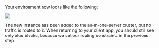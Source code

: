 Your environment now looks like the following:

<img src="/assets/api_lm_blue_green.png" />

The new instance has been added to the all-in-one-server cluster, but no traffic
is routed to it. When returning to your client app, you should still see only
blue blocks, because we set our routing constraints in the previous step.
